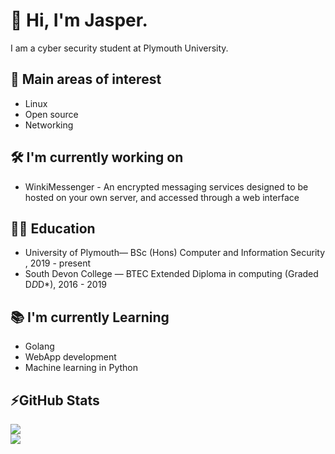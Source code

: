# 👋 Hi, I'm Jasper. 

I am a cyber security student at Plymouth University. 

## 🧐 Main areas of interest 
- Linux 
- Open source 
- Networking 

## 🛠 I'm currently working on

- WinkiMessenger - An encrypted messaging services designed to be hosted on your own server, and accessed through a web interface 



## 👨‍🏫 Education
- University of Plymouth— BSc (Hons) Computer and Information Security ,  2019 - present
- South Devon College — BTEC Extended Diploma in computing (Graded D*D*D*), 2016 - 2019

    
## 📚 I'm currently Learning

- Golang 
- WebApp development 
- Machine learning in Python 


## ⚡GitHub Stats
<!-- Stats -->
<!-- Credit to https://github.com/anuraghazra/github-readme-stats -->
<div>
    <img align="middle" src="https://github-readme-stats.vercel.app/api?username=jasper-27&count_private=true&show_icons=true&theme=react" />
    </br>
    <img align="middle" src="https://github-readme-stats.vercel.app/api/top-langs/?username=jasper-27&langs_count=5&theme=react" />
</div>
